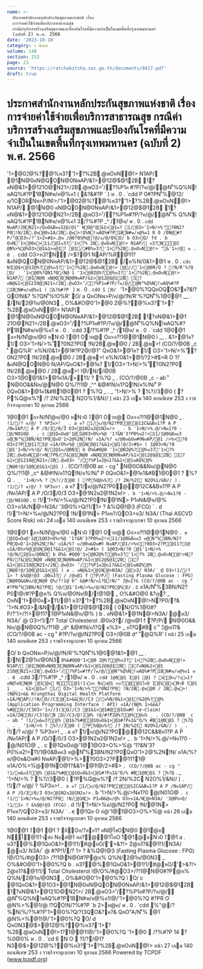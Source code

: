```yaml
---
name: >-
  ประกาศสำนักงานหลักประกันสุขภาพแห่งชาติ เรื่อง
  การจ่ายค่าใช้จ่ายเพื่อบริการสาธารณสุข
  กรณีค่าบริการสร้างเสริมสุขภาพและป้องกันโรคที่มีความจำเป็นในเขตพื้นที่กรุงเทพมหานคร
  (ฉบับที่ 2) พ.ศ. 2566
date: '2023-10-10'
category: ง พิเศษ
volume: 140
section: 253
page: 23
source: 'https://ratchakitcha.soc.go.th/documents/8417.pdf'
draft: true
---
```


# ประกาศสำนักงานหลักประกันสุขภาพแห่งชาติ เรื่อง การจ่ายค่าใช้จ่ายเพื่อบริการสาธารณสุข กรณีค่าบริการสร้างเสริมสุขภาพและป้องกันโรคที่มีความจำเป็นในเขตพื้นที่กรุงเทพมหานคร (ฉบับที่ 2) พ.ศ. 2566

'1>@02ํ@%?@%ห3?'1>?%2B.@พOหN@!> N1AP/ @1N@0คN@QON@0NพAP/&1>@12@$@12B 1?คN@&1>@121O@N21>/2B.@พO3>'้/?%P1ค #?P/?ค/@/ํ@N'็%Q%N!พAQ%#?P1BN#พ/ห@%ค1 ( &?&#?P ` ) พ . 0 . `cdd P 0#?PN'็%@12/ค/1OORNพ>P/N!>/'1>@02ํ@%?@%ห3?'1>?%2B.@พOหN@!> N1AP/ @1N@0 คN@QON@0NพAP/&1>@12@$@12B 1?คN@&1>@121O@N21>/2B.@พO3>'้/?%P1ค#?P/?ค/@/ํ@N'็% Q%N!พAQ%#?P1BN#พ/ห@%ค1 3/?%#?P _^ /1@ค/ พ . 0 . `cdd NพAP/2NN21>/QหO&Bคค32@/@1" NO@"@&1>@1ค? 1/O3>'1>N/>%'ั?0N2?P0!N/2B.@พ@0ห1A/2B.@พ>!Q%N!พAQ%#?P1BN#พ/ห@%ค1 R O /0N@#?P/"@O3>/?'1>2>#$>.@พ /@0?0/ํ@%@!@/ค/@/Q%O/ b O3>O/ fd . b OหN'1>@0ค>11/@1ห3?'1>?% 2B.@พOหN@!> N1AP/ ห3?N์@1 ํ @N%>%@%O3>@1&1>ห@1? @1/#B%ห3?'1>?%2B.@พOหN@!> 'ี&'1>/@ พ . 0 . `cdd O3>ห3?N์ />$?@1 NAP/%R@11?&คN@QON@0NพAP/&1>@12@$@12B /ห%N/0&1>@1 พ . 0 . `cdc N3@$>@12ํ@%?@%ห3?'1>?%2B.@พOหN@!> @//'1>@0R/O ? !N/R'%?Q O/ _ '1>@0%?QN1?0/N@ ì '1>@02ํ@%?@%ห3?'1>?%2B.@พOหN@!> N1AP/ @1N@0 คN@QON@0NพAP/&1>@12@$@12B 1?คN@&1>@121O@N21>/2B.@พO3>'้/?%P1ค#?P/?ค/@/ํ@N'็%Q%N!พAQ%#?P 1BN#พ/ห@%ค1 ( &?&#?P ` ) พ . 0 . `cdd î O/ ` '1>@0%?QQหOQO&?ค?&!?QO!N&? %?QN'็%!O%R' O/ a QหONพ>P/ค/@/!N/R'%?QN'็%1@0@1 __ . /N/2@1ห/@0N3 _ O%&#O@0'1>@0 2ํ@%?@%ห3?'1>?%2B.@พOหN@!> N1AP/ @1N@0คN@QON@0NพAP/&1>@12@$@12B 1?คN@&1>@1 21O@N21>/2B.@พO3>'้/?%P1ค#?P/?ค/@/ํ@N'็%Q%N!พAQ%#?P1BN#พ/ห@%ค1 พ . 0 . `cdd 3/?%#?P _^ /1@ค/ พ . 0 . `cdd 1@0@1 ล>N/N!้@ห/@0 หNว0 1ิ@1 Oวท@ Oล>อ?!1@@1N@0 ì __ . &1>@1ค? 1/ O3>'1>N/>%'ั?0N2?P0 !N/2B.@พ@0 / 2B.@พ>! (CO/?/@0B _c 'ี @Q%R' ห%N/0&1>@1#?P2@/@1" QหO&1>@1ค? 1/ O3>'1>N/>%'ั?0N2?P0 !N/2B.@พ@0 / 2B.@พ>! ห%N/0&1>@1/?2>#$>R O 1?&คN@QON@0 N/AP/QหO&1>@1ค? 1/O3>'1>N/>%'ั?0N2?P0 !N/2B.@พ@0 / 2B.@พ>! !@/N//@0B O3>1@0@1&1>@1ห1A/>11/ ? %?Q _ . (CO/?/@0B _c - ab 'ี N@0O&&Nห/@N@0 Q%/?!1@ _^^ &@#!N/ค1?Q!N/ค%!N/'ี P 0QหO&1>@1ค1&#B1@0@1 ? %?Q _ . _ '1>N/>% ? %?//3@0 ( ?P%Qํ@ห%? /? 2N/%2C N2O%1/&N// ) หน้า 23 เลม 140 ตอนพิเศษ 253 ง ราชกิจจานุเบกษา 10 ตุลาคม 2566

1@0@1 ล>N/N!้@ห/@0 หNว0 1ิ@1 Oวท@ Oล>อ?!1@@1N@0 _ . ` !1//? ค/@/ ? %P3ห>! _ . a ค? 1/ค/@/N2?P0@@12C&&Bห1?P A P /Nค1AP/ A P /O/3/0/3์ O3>@1N2พ2@1N2พ!> _ . b '1>N/>%.@/>Nค1?0 - @/N01O@ _ . c @1QหOคํ@'1@1@O3>O%>%ํ@ '1?&N'3?P0%พ2!>11/1@0&Bคค3 ห@N'็%3BN/N2?P0QหO'1>2@%2N!N/ ห1A/%? ห/@0พ&Oพ#0์NพAP/@1 />%>?0 O3>2?P@11?1@ ห1A/O%>%ํ@ @1NO@1?&&1>@1!@/2>#$> ( 1@03>N/?0 @1'1>N/>%!@/ N/2@1ห/@0N3 b O%&#O@0 '1>@02ํ@%?@%ห3?'1>?% 2B.@พOหN@!>N?P0/?&@1N@0 คN@QON@0NพAP/&1>@12@$@12B 1?&1>@121O@N21>/2B.@พO3> '้/?%P1ค2ํ@ห1?&&1>@1พAQ%@% N@0!@/1@0@1&1>@1 ) ` . (CO/?/@0B ac - cg 'ี N@0O&&Nห/@N@0 Q%/?!1@ _c^ &@#!N/ค1?Q!N/ค%!N/'ี P 0QหO&1>@1ค1&#B1@0@1 ? %?Q ` . _ '1>N/>% ? %?//3@0 ( ?P%Qํ@ห%? /? 2N/%2C N2O%1/&N// ) ` . ` !1//? ค/@/ ? %P3ห>! ` . a ค? 1/ค/@/N2?P0@@12C&&Bห1?P A P /Nค1AP/ A P /O/3/0/3์ O3>@1N2พ2@1N2พ!> ` . b '1>N/>%.@/>Nค1?0 - @/N01O@ ` . c !1/'1>N/>%ค/@/N2?P0!N/@1N> P1คN&@ห/@% O3>ห1A/N@>N3A/ '3@0%>Q/!1/1> ? &%Qํ@!@3 (FCG) ` . d !1/'1>N/>%ค/@/N2?P0 !N/@1N> P1คห?/QO3>ห3/ N3A/ (Thai ASCVD Score Risk) หน้า 24 เลม 140 ตอนพิเศษ 253 ง ราชกิจจานุเบกษา 10 ตุลาคม 2566

1@0@1 ล>N/N!้@ห/@0 หNว0 1ิ@1 Oวท@ Oล>อ?!1@@1N@0 ` . e @1QหOคํ@'1@1@O3>O%>%ํ@ '1?&N'3?P0%พ2!>11/1@0&Bคค3 ห@N'็%3BN/N2?P0QหO'1>2@%2N!N/ ห1A/%? ห/@0พ&Oพ#0์ NพAP/@1/>%>?0O3>2?P@11?1@ ห1A/O%>%ํ@@1NO@1?&&1>@1!@/ 2>#$> ( 1@03>N/?0 @1'1>N/>% !@/N/2@1ห/@0N3 b O%& #O@0'1>@02ํ@%?@%ห3?'1>?% 2B.@พOหN@!>N?P0/?&@1N@0 คN@QON@0NพAP/&1>@12@$@12B 1?&1>@121O@N21>/2B.@พO3> '้/?%P1ค2ํ@ห1?&&1>@1พAQ%@% N@0!@/1@0@1&1>@1 ) a . คN@&1>@1N@>N3A/ @ห3/ N3A/ ํ @ O3>!1//? 1> ? &%Qํ@!@3 .@0ห3? / /@ห@1 f ?P/P/ (Fasting Plasma Glucose : FPG) N@0O&&Nห/@N@0 Q%/?!1@ b^ &@#!N/ค1?Q!N/'ี 2ํ@ห1?& (CO/?/@0B ac - cg 'ี #?PN'็%3BN/N2?P0 !@/@1'1>N/>%ค/@/N2?P0Q%O/ ` . c ห1A/N'็%3BN/N2?P0!@/#?Pํ@ห% Q%ห/@0Nห!B/!@1@ _ O%&#O@0 &?ญ? _ OหN'1>@0ค>11/@1 ห3?'1>?%2B.@พOหN@!>N?P0/?& '1>N.#O3>/&N!/&1>@12@$@12B ( 0N/O%1@0#?P/?'1>/?!>@11?1@P1คN&@ห/@% ) b . คN@&1>@1N@>N3A/ @ห3/ N3A/ ํ @ O3>!1//? Total Cholesterol .@0ห3?/ /@ห@1 f ?P/P/ N@0O&& Nห/@N@0Q%/?!1@ _d^ &@#!N/ค1?Q ค%3> _ ค1?Q#B c 'ี 2ํ@ห1?&(CO/?/@0B ac - cg 'ี #?P/?ค/@/N2?P0 O3>/@0B d^ 'ี@Q%R' î หน้า 25 เลม 140 ตอนพิเศษ 253 ง ราชกิจจานุเบกษา 10 ตุลาคม 2566

O/ b QหONพ>P/ค/@/!N/R'%?QN'็%1@0@1&1>@1 __ . /N/2@1ห/@0N3 ` O%&#O@0'1>@0 2ํ@%?@%ห3?'1>?%2B.@พOหN@!> N1AP/ @1N@0คN@QON@0NพAP/&1>@12@$@12B 1?คN@&1>@1 21O@N21>/2B.@พO3>'้/?%P1ค#?P/?ค/@/ํ@N'็%Q%N!พAQ%#?P1BN#พ/ห@%ค1 พ . 0 . `cdd 3/?%#?P _^ /1@ค/ พ . 0 . `cdd 1@0@1 1ิ@1 @1 ? ทึOอ/?ลอ1? คN@ใชON@0 @1ํ@ห N์ใ@1!1วสอ Nอส@1 หล?@@1ใหO 1ิ@1@หNว0 1ิ@1 ì __ . &1>@1ค? 1/ O3>'1>N/>%'ั?0N2?P0 !N/2B.@พ@0 / 2B.@พ>! (N@%1>&& Krungthai Digital Health Platform ห1A/NAP//!N/O//C3@1>&&O//C3 /ห%N/0&1>@1?&2ํ@%?@% (Application Programming Interface : API) ห1A/(N@% 1>&&&?%#@O//C3O3>'1>//3(3O//C3 @1&1>@1#@@1Oพ#0์ (e-Claim) ห1A/2NO//C3!@/B O//C3/@!1@% !@/#?P2ํ@%?@%ํ@ห% _ . (CO/?/@0B _c - ab 'ี !1/พ&ห3?@% @1&?%#@@1QหO&1>@1#?Pค1&"O/% #B1@0@1 ? %?Q _ . _ '1>N/>% ? %?//3@0 ( ?P%Qํ@ห%? /? 2N/%2C N2O%1/&N// ) _ . ` !1//? ค/@/ ? %P3ห>! _ . a ค? 1/ค/@/N2?P0@@12C&&Bห1?P A P /Nค1AP/ A P /O/3/0/3์ O3>@1N2พ2@1N2พ!> _ . b '1>N/>%.@/>Nค1?0 - @/N01O@ _ . c @1QหOคํ@'1@1@O3>O%>%ํ@ '1?&N'3?P0%พ2!>11/1@0&Bคค3 ห@N'็%3BN/N2?P0QหO'1>2@%2N!N/ ห1A/%? ห/@0พ&Oพ#0์ NพAP/@1/>%>?0O3>2?P@11?1@ ห1A/O%>%ํ@@1NO@1?&&1>@1!@/2>#$> ` . (CO/?/@0B ac - cg 'ี !1/พ&ห3?@% @1&?%#@@1QหO&1>@1#?Pค1&"O/% #B1@0@1 ? %?Q ` . _ '1>N/>% ? %?//3@0 ( ?P%Qํ@ห%? /? 2N/%2C N2O%1/&N// ) ` . ` !1//? ค/@/ ? %P3ห>! ` . a ค? 1/ค/@/N2?P0@@12C&&Bห1?P A P /Nค1AP/ A P /O/3/0/3์ O3>@1N2พ2@1N2พ!> ` . b '1>N/>%.@/>Nค1?0 @/N01O@ ` . c !1/'1>N/>%ค/@/N2?P0 !N/@1N> P1คN&@ห/@% O3>ห1A/N@>N3A/ '3@0%>Q/ !1/1> ? &%Qํ@!@3 (FCG) ` . d !1/'1>N/>%ค/@/N2?P0 !N/@1N> P1คห?/QO3>ห3/ N3A/ ` . e @1Qห O คํ@'1@1@O3>O%>%ํ@ หน้า 26 เลม 140 ตอนพิเศษ 253 ง ราชกิจจานุเบกษา 10 ตุลาคม 2566

1@0@1 1ิ@1 @1 ? ทึOอ/?ลอ1? คN@ใชON@0 @1ํ@ห N์ใ@1!1วสอ Nอส@1 หล?@@1ใหO 1ิ@1@หNว0 1ิ@1 a . ห3?@%@1QหO&1>@1!1/#@หO/'>&?!> 2ํ@ห1?&@1!1/N3A/ @ห3/ N3A/ ํ @ #?P!1//? 1> ? &%Qํ@!@3 (Fasting Plasma Glucose : FPG) !@/O%/#@O3> /?!1@N@0#?Pํ@ห% Q%N/2@1ห/@0N3 _ O%&#O@0'1>@0%?Q b . ห3?@%@1QหO&1>@1!1/#@หO/'>&?!> 2ํ@ห1?&@1!1/ Total Cholesterol !@/O%/#@O3>/?!1@N@0#?Pํ@ห% Q%N/2@1ห/@0N3 _ O%&#O@0'1>@0%?Q î O/ c @1QหO&1>@1O3>@1N@0คN@QON@0NพAP/&1>@12@$@12B 1?คN@&1>@121O@N21>/ 2B.@พO3>'้/?%P1ค#?P/?ค/@/ํ@N'็%Q%N!พAQ%#?P1BN#พ/ห@%ค1!@/'1>@0%?Q #?PR O ํ @N%>%@1/@ !?QO!N/?%#?P `b 2>ห@ค/ พ . 0 . `cdd %"@/?%N/%/?%#?P'1>@0%?Q/?(3QO&?ค?& QหO"A/N'็% @1 ํ @N%>%@1!@/'1>@0%?Q O/ d QหON3@$>@12ํ@%?@%ห3?'1>?%2B.@พOหN@!>1?1@@1!@/'1>@0%?Q '1>@0  /?%#?P 14 ?%0@0% พ . 0 . `cd 6 N O  $11/$?/@1? N3@$>@12ํ@%?@%ห3?'1>?%2B.@พOหN@!> หน้า 27 เลม 140 ตอนพิเศษ 253 ง ราชกิจจานุเบกษา 10 ตุลาคม 2566 Powered by TCPDF (www.tcpdf.org)
